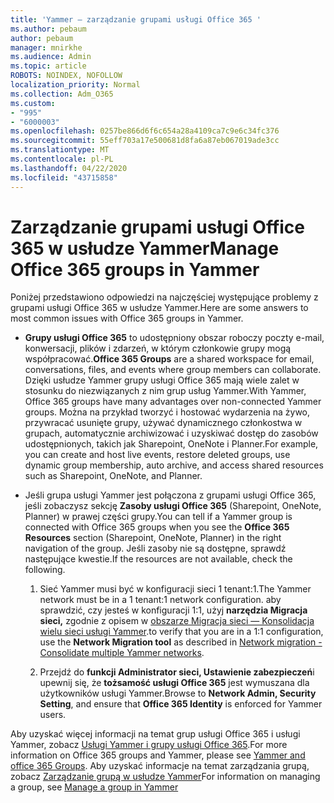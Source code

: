 ```yaml
---
title: 'Yammer — zarządzanie grupami usługi Office 365 '
ms.author: pebaum
author: pebaum
manager: mnirkhe
ms.audience: Admin
ms.topic: article
ROBOTS: NOINDEX, NOFOLLOW
localization_priority: Normal
ms.collection: Adm_O365
ms.custom:
- "995"
- "6000003"
ms.openlocfilehash: 0257be866d6f6c654a28a4109ca7c9e6c34fc376
ms.sourcegitcommit: 55eff703a17e500681d8fa6a87eb067019ade3cc
ms.translationtype: MT
ms.contentlocale: pl-PL
ms.lasthandoff: 04/22/2020
ms.locfileid: "43715858"
---
```

# <a name="manage-office-365-groups-in-yammer"></a><span data-ttu-id="4e159-102">Zarządzanie grupami usługi Office 365 w usłudze Yammer</span><span class="sxs-lookup"><span data-stu-id="4e159-102">Manage Office 365 groups in Yammer</span></span>

<span data-ttu-id="4e159-103">Poniżej przedstawiono odpowiedzi na najczęściej występujące problemy z grupami usługi Office 365 w usłudze Yammer.</span><span class="sxs-lookup"><span data-stu-id="4e159-103">Here are some answers to most common issues with Office 365 groups in Yammer.</span></span>

* <span data-ttu-id="4e159-104">**Grupy usługi Office 365** to udostępniony obszar roboczy poczty e-mail, konwersacji, plików i zdarzeń, w którym członkowie grupy mogą współpracować.</span><span class="sxs-lookup"><span data-stu-id="4e159-104">**Office 365 Groups** are a shared workspace for email, conversations, files, and events where group members can collaborate.</span></span> <span data-ttu-id="4e159-105">Dzięki usłudze Yammer grupy usługi Office 365 mają wiele zalet w stosunku do niezwiązanych z nim grup usług Yammer.</span><span class="sxs-lookup"><span data-stu-id="4e159-105">With Yammer, Office 365 groups have many advantages over non-connected Yammer groups.</span></span> <span data-ttu-id="4e159-106">Można na przykład tworzyć i hostować wydarzenia na żywo, przywracać usunięte grupy, używać dynamicznego członkostwa w grupach, automatycznie archiwizować i uzyskiwać dostęp do zasobów udostępnionych, takich jak Sharepoint, OneNote i Planner.</span><span class="sxs-lookup"><span data-stu-id="4e159-106">For example, you can create and host live events, restore deleted groups, use dynamic group membership, auto archive, and access shared resources such as Sharepoint, OneNote, and Planner.</span></span>

* <span data-ttu-id="4e159-107">Jeśli grupa usługi Yammer jest połączona z grupami usługi Office 365, jeśli zobaczysz sekcję **Zasoby usługi Office 365** (Sharepoint, OneNote, Planner) w prawej części grupy.</span><span class="sxs-lookup"><span data-stu-id="4e159-107">You can tell if a Yammer group is connected with Office 365 groups when you see the **Office 365 Resources** section (Sharepoint, OneNote, Planner) in the right navigation of the group.</span></span> <span data-ttu-id="4e159-108">Jeśli zasoby nie są dostępne, sprawdź następujące kwestie.</span><span class="sxs-lookup"><span data-stu-id="4e159-108">If the resources are not available, check the following.</span></span>

  1. <span data-ttu-id="4e159-109">Sieć Yammer musi być w konfiguracji sieci 1 tenant:1.</span><span class="sxs-lookup"><span data-stu-id="4e159-109">The Yammer network must be in a 1 tenant:1 network configuration.</span></span> <span data-ttu-id="4e159-110">aby sprawdzić, czy jesteś w konfiguracji 1:1, użyj **narzędzia Migracja sieci,** zgodnie z opisem w [obszarze Migracja sieci — Konsolidacja wielu sieci usługi Yammer](https://docs.microsoft.com/yammer/configure-your-yammer-network/consolidate-multiple-yammer-networks).</span><span class="sxs-lookup"><span data-stu-id="4e159-110">to verify that you are in a 1:1 configuration, use the **Network Migration tool** as described in [Network migration - Consolidate multiple Yammer networks](https://docs.microsoft.com/yammer/configure-your-yammer-network/consolidate-multiple-yammer-networks).</span></span>

  2. <span data-ttu-id="4e159-111">Przejdź do **funkcji Administrator sieci, Ustawienie zabezpieczeń**i upewnij się, że **tożsamość usługi Office 365** jest wymuszana dla użytkowników usługi Yammer.</span><span class="sxs-lookup"><span data-stu-id="4e159-111">Browse to **Network Admin, Security Setting**, and ensure that **Office 365 Identity** is enforced for Yammer users.</span></span>

<span data-ttu-id="4e159-112">Aby uzyskać więcej informacji na temat grup usługi Office 365 i usługi Yammer, zobacz [Usługi Yammer i grupy usługi Office 365](https://docs.microsoft.com/yammer/manage-yammer-groups/yammer-and-office-365-groups).</span><span class="sxs-lookup"><span data-stu-id="4e159-112">For more information on Office 365 groups and Yammer, please see [Yammer and office 365 Groups](https://docs.microsoft.com/yammer/manage-yammer-groups/yammer-and-office-365-groups).</span></span> <span data-ttu-id="4e159-113">Aby uzyskać informacje na temat zarządzania grupą, zobacz [Zarządzanie grupą w usłudze Yammer](https://support.office.com/article/Manage-a-group-in-Yammer-6e05c6d6-5548-4c88-89cd-e6757a514ef2)</span><span class="sxs-lookup"><span data-stu-id="4e159-113">For information on managing a group, see [Manage a group in Yammer](https://support.office.com/article/Manage-a-group-in-Yammer-6e05c6d6-5548-4c88-89cd-e6757a514ef2)</span></span>

